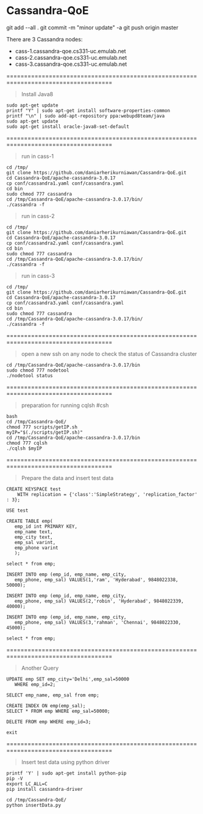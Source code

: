 # Cassandra-QoE

git add --all .
git commit -m "minor update" -a
git push origin master

There are 3 Cassandra nodes:
- cass-1.cassandra-qoe.cs331-uc.emulab.net
- cass-2.cassandra-qoe.cs331-uc.emulab.net
- cass-3.cassandra-qoe.cs331-uc.emulab.net

====================================================================================
> Install Java8

	sudo apt-get update
	printf "Y" | sudo apt-get install software-properties-common
	printf "\n" | sudo add-apt-repository ppa:webupd8team/java
	sudo apt-get update
	sudo apt-get install oracle-java8-set-default

====================================================================================
>run in cass-1

	cd /tmp/
	git clone https://github.com/daniarherikurniawan/Cassandra-QoE.git
	cd Cassandra-QoE/apache-cassandra-3.0.17
	cp conf/cassandra1.yaml conf/cassandra.yaml 
	cd bin
	sudo chmod 777 cassandra
	cd /tmp/Cassandra-QoE/apache-cassandra-3.0.17/bin/
	./cassandra -f

> run in cass-2

	cd /tmp/
	git clone https://github.com/daniarherikurniawan/Cassandra-QoE.git
	cd Cassandra-QoE/apache-cassandra-3.0.17
	cp conf/cassandra2.yaml conf/cassandra.yaml 
	cd bin
	sudo chmod 777 cassandra
	cd /tmp/Cassandra-QoE/apache-cassandra-3.0.17/bin/
	./cassandra -f

> run in cass-3

	cd /tmp/
	git clone https://github.com/daniarherikurniawan/Cassandra-QoE.git
	cd Cassandra-QoE/apache-cassandra-3.0.17
	cp conf/cassandra3.yaml conf/cassandra.yaml 
	cd bin
	sudo chmod 777 cassandra
	cd /tmp/Cassandra-QoE/apache-cassandra-3.0.17/bin/
	./cassandra -f


====================================================================================
> open a new ssh on any node to check the status of Cassandra cluster

	cd /tmp/Cassandra-QoE/apache-cassandra-3.0.17/bin
	sudo chmod 777 nodetool
	./nodetool status


====================================================================================
<!-- csh -->
> preparation for running cqlsh
#csh

	bash
	cd /tmp/Cassandra-QoE/
	chmod 777 scripts/getIP.sh
	myIP="$(./scripts/getIP.sh)"
	cd /tmp/Cassandra-QoE/apache-cassandra-3.0.17/bin
	chmod 777 cqlsh
	./cqlsh $myIP

====================================================================================
> Prepare the data and insert test data

	CREATE KEYSPACE test
		WITH replication = {'class':'SimpleStrategy', 'replication_factor' : 3};

	USE test

	CREATE TABLE emp(
	   emp_id int PRIMARY KEY,
	   emp_name text,
	   emp_city text,
	   emp_sal varint,
	   emp_phone varint
	   );

	select * from emp;

	INSERT INTO emp (emp_id, emp_name, emp_city,
	   emp_phone, emp_sal) VALUES(1,'ram', 'Hyderabad', 9848022338, 50000);

	INSERT INTO emp (emp_id, emp_name, emp_city,
	   emp_phone, emp_sal) VALUES(2,'robin', 'Hyderabad', 9848022339, 40000);

	INSERT INTO emp (emp_id, emp_name, emp_city,
	   emp_phone, emp_sal) VALUES(3,'rahman', 'Chennai', 9848022330, 45000);

	select * from emp;


====================================================================================
> Another Query

	UPDATE emp SET emp_city='Delhi',emp_sal=50000
	   WHERE emp_id=2;

	SELECT emp_name, emp_sal from emp;

	CREATE INDEX ON emp(emp_sal);
	SELECT * FROM emp WHERE emp_sal=50000;

	DELETE FROM emp WHERE emp_id=3;

	exit

====================================================================================
> Insert test data using python driver

	printf 'Y' | sudo apt-get install python-pip
	pip -V
	export LC_ALL=C
	pip install cassandra-driver

	cd /tmp/Cassandra-QoE/
	python insertData.py














